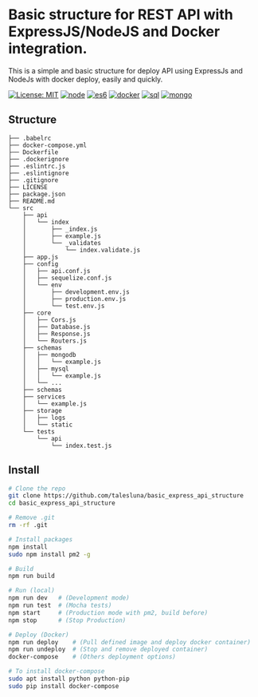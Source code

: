 # Basic structure for REST API with ExpressJS/NodeJS and Docker integration.

This is a simple and basic structure for deploy API using ExpressJs and NodeJs with docker deploy, easily and quickly.

[![License: MIT](https://img.shields.io/badge/License-MIT-yellow.svg?style=flat-square)](LICENSE)
[![node](https://img.shields.io/badge/NodeJS-8-green.svg?style=flat-square)]()
[![es6](https://img.shields.io/badge/ES6-Babel-blue.svg?style=flat-square)](.babelrc)
[![docker](https://img.shields.io/badge/Deploy-Docker-blue.svg?style=flat-square)](Dockerfile)
[![sql](https://img.shields.io/badge/SQL-Sequelize-red.svg?style=flat-square)](src/core/Database.js#L28)
[![mongo](https://img.shields.io/badge/NoSQL-Mongoose-green.svg?style=flat-square)](src/core/Database.js#L18)

## Structure
```
├── .babelrc
├── docker-compose.yml
├── Dockerfile
├── .dockerignore
├── .eslintrc.js
├── .eslintignore
├── .gitignore
├── LICENSE
├── package.json
├── README.md
└── src
    ├── api
    │   └── index
    │       ├── _index.js
    │       ├── example.js
    │       └── _validates
    │           └── index.validate.js
    ├── app.js
    ├── config
    │   ├── api.conf.js
    │   ├── sequelize.conf.js
    │   └── env
    │       ├── development.env.js
    │       ├── production.env.js
    │       └── test.env.js
    ├── core
    │   ├── Cors.js
    │   ├── Database.js
    │   ├── Response.js
    │   └── Routers.js
    ├── schemas
    │   ├── mongodb
    │   │   └── example.js
    │   ├── mysql
    │   │   └── example.js
    │   └── ...
    ├── schemas
    ├── services
    │   └── example.js
    ├── storage
    │   ├── logs
    │   └── static
    └── tests
        └── api
            └── index.test.js
  ```
  
  ## Install
  ```sh
  # Clone the repo
  git clone https://github.com/talesluna/basic_express_api_structure
  cd basic_express_api_structure
  
  # Remove .git
  rm -rf .git
  
  # Install packages
  npm install
  sudo npm install pm2 -g
  
  # Build
  npm run build
  
  # Run (local)
  npm run dev   # (Development mode)
  npm run test  # (Mocha tests)
  npm start     # (Production mode with pm2, build before)
  npm stop      # (Stop Production)

  # Deploy (Docker)
  npm run deploy    # (Pull defined image and deploy docker container)
  npm run undeploy  # (Stop and remove deployed container)
  docker-compose    # (Others deployment options)

  # To install docker-compose
  sudo apt install python python-pip
  sudo pip install docker-compose
  ```

